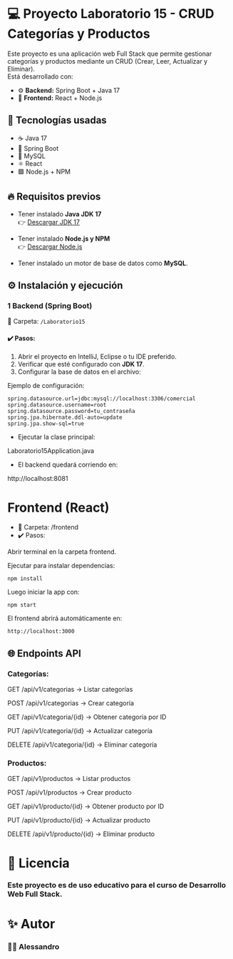 # 💻 Proyecto Laboratorio 15 - CRUD Categorías y Productos

Este proyecto es una aplicación web Full Stack que permite gestionar categorías y productos mediante un CRUD (Crear, Leer, Actualizar y Eliminar).  
Está desarrollado con:

- ⚙️ **Backend:** Spring Boot + Java 17
- 🎨 **Frontend:** React + Node.js

## 🚀 Tecnologías usadas

- ☕ Java 17
- 🌱 Spring Boot
- 🐘 MySQL
- ⚛️ React
- 🟩 Node.js + NPM

## 🔥 Requisitos previos

- Tener instalado **Java JDK 17**  
  👉 [Descargar JDK 17](https://www.oracle.com/java/technologies/javase/jdk17-archive-downloads.html)

- Tener instalado **Node.js y NPM**  
  👉 [Descargar Node.js](https://nodejs.org/)

- Tener instalado un motor de base de datos como **MySQL**.

## ⚙️ Instalación y ejecución

### 1️ Backend (Spring Boot)

📍 Carpeta: `/Laboratorio15`

#### ✔️ Pasos:

1. Abrir el proyecto en IntelliJ, Eclipse o tu IDE preferido.
2. Verificar que esté configurado con **JDK 17**.
3. Configurar la base de datos en el archivo:


Ejemplo de configuración:

```properties
spring.datasource.url=jdbc:mysql://localhost:3306/comercial
spring.datasource.username=root
spring.datasource.password=tu_contraseña
spring.jpa.hibernate.ddl-auto=update
spring.jpa.show-sql=true
```
- Ejecutar la clase principal:

Laboratorio15Application.java

- El backend quedará corriendo en:

http://localhost:8081

# Frontend (React)

- 📍 Carpeta: /frontend
- ✔️ Pasos:

Abrir terminal en la carpeta frontend.

Ejecutar para instalar dependencias:

    npm install

Luego iniciar la app con:

    npm start

El frontend abrirá automáticamente en:

    http://localhost:3000

## 🌐 Endpoints API
### Categorías:

GET /api/v1/categorias → Listar categorías

POST /api/v1/categorias → Crear categoría

GET /api/v1/categoria/{id} → Obtener categoría por ID

PUT /api/v1/categoria/{id} → Actualizar categoría

DELETE /api/v1/categoria/{id} → Eliminar categoría

### Productos:

GET /api/v1/productos → Listar productos

POST /api/v1/productos → Crear producto

GET /api/v1/producto/{id} → Obtener producto por ID

PUT /api/v1/producto/{id} → Actualizar producto

DELETE /api/v1/producto/{id} → Eliminar producto

#  📜 Licencia
###  Este proyecto es de uso educativo para el curso de Desarrollo Web Full Stack.

# ✨ Autor
### 👨‍💻 Alessandro 




